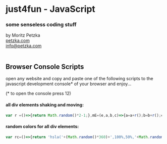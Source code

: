 # just4fun - JavaScript
### some senseless coding stuff
by Moritz Petzka<br>
[petzka.com](https://petzka.com)<br>
info@petzka.com<br>
<br>

## Browser Console Scripts
open any website and copy and paste one of the following scripts to the javascript development console* of your browser and enjoy...

(* to open the console press 12)

#### all div elements shaking and moving:
```javascript
var r =()=>{return Math.random()*2-1;},mE=(e,a,b,c)=>{a=a+r();b=b+r();c=c+r()/1000;e.style.transform='translate('+a+'px ,'+b+'px) scale('+c+')';setTimeout(()=>{mE(e, a , b, c);},1000/24);},sE=(t)=>{var e=document.getElementsByTagName(t);for(var i=0;i<e.length;i++){mE(e[i],0,0,1);};};sE('div');
```

#### random colors for all div elements:
```javascript
var rc=()=>{return 'hsla('+(Math.random()*360)+',100%,50%,'+Math.random() + ')';},cre=(e, t)=>{e.style.backgroundColor=rc();e.style.color=rc();setTimeout(()=>{cre(e)},Math.random()*1000+150);},cE=(t)=>{var e=document.getElementsByTagName(t);for(var i=0;i<e.length;i++){cre(e[i]);};};cE('div');
```


